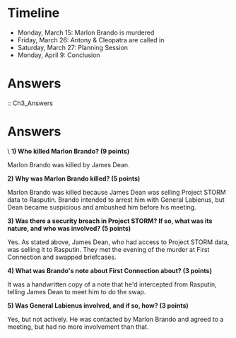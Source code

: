 # Timeline

+ Monday, March 15: Marlon Brando is murdered
+ Friday, March 26: Antony & Cleopatra are called in
+ Saturday, March 27: Planning Session
+ Monday, April 9: Conclusion

# Answers

:: Ch3_Answers
<h1>Answers</h1>\
<strong>1) Who killed Marlon Brando? (9 points)</strong>

Marlon Brando was killed by James Dean.

<strong>2) Why was Marlon Brando killed? (5 points)</strong>

Marlon Brando was killed because James Dean was selling Project STORM data to Rasputin. Brando intended to arrest him with General Labienus, but Dean became suspicious and ambushed him before his meeting.

<strong>3) Was there a security breach in Project STORM? If so, what was its nature, and who was involved? (5 points)</strong>

Yes. As stated above, James Dean, who had access to Project STORM data, was selling it to Rasputin. They met the evening of the murder at First Connection and swapped briefcases.

<strong>4) What was Brando's note about First Connection about? (3 points)</strong>

It was a handwritten copy of a note that he'd intercepted from Rasputin, telling James Dean to meet him to do the swap.

<strong>5) Was General Labienus involved, and if so, how? (3 points)</strong>

Yes, but not actively. He was contacted by Marlon Brando and agreed to a meeting, but had no more involvement than that.